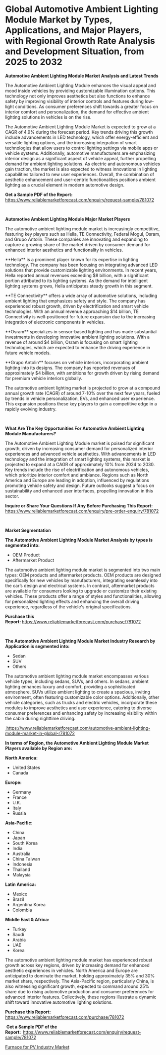 <p><h1>Global Automotive Ambient Lighting Module Market by Types, Applications, and Major Players, with Regional Growth Rate Analysis and Development Situation, from 2025 to 2032</h1></p><p><strong>Automotive Ambient Lighting Module Market Analysis and Latest Trends</strong></p>
<p><p>The Automotive Ambient Lighting Module enhances the visual appeal and mood inside vehicles by providing customizable illumination options. This technology not only improves aesthetics but also functions to enhance safety by improving visibility of interior controls and features during low-light conditions. As consumer preferences shift towards a greater focus on interior comfort and personalization, the demand for effective ambient lighting solutions in vehicles is on the rise.</p><p>The Automotive Ambient Lighting Module Market is expected to grow at a CAGR of 4.9% during the forecast period. Key trends driving this growth include advancements in LED technology, which offer energy-efficient and versatile lighting options, and the increasing integration of smart technologies that allow users to control lighting settings via mobile apps or vehicle systems. Additionally, automotive manufacturers are emphasizing interior design as a significant aspect of vehicle appeal, further propelling demand for ambient lighting solutions. As electric and autonomous vehicles gain traction, the market is also expected to witness innovations in lighting capabilities tailored to new user experiences. Overall, the combination of aesthetic enhancement and user-centric functionalities positions ambient lighting as a crucial element in modern automotive design.</p></p>
<p><strong>Get a Sample PDF of the Report:&nbsp;</strong> <a href="https://www.reliablemarketforecast.com/enquiry/request-sample/781072?utm_campaign=2124&utm_medium=2&utm_source=Github&utm_content=ia&utm_term=15022025&utm_id=automotive-ambient-lighting-module">https://www.reliablemarketforecast.com/enquiry/request-sample/781072</a></p>
<p>&nbsp;</p>
<p><strong>Automotive Ambient Lighting Module Major Market Players</strong></p>
<p><p>The automotive ambient lighting module market is increasingly competitive, featuring key players such as Hella, TE Connectivity, Federal Mogul, Osram, and Grupo Antolin. These companies are innovating and expanding to capture a growing share of the market driven by consumer demand for enhanced interior aesthetics and functionality in vehicles.</p><p>**Hella** is a prominent player known for its expertise in lighting technology. The company has been focusing on integrating advanced LED solutions that provide customizable lighting environments. In recent years, Hella reported annual revenues exceeding $8 billion, with a significant portion attributed to its lighting systems. As the demand for intelligent lighting systems grows, Hella anticipates steady growth in this segment.</p><p>**TE Connectivity** offers a wide array of automotive solutions, including ambient lighting that emphasizes safety and style. The company has experienced robust growth, driven by electrification and smart vehicle technologies. With an annual revenue approaching $14 billion, TE Connectivity is well-positioned for future expansion due to the increasing integration of electronic components in vehicles.</p><p>**Osram** specializes in sensor-based lighting and has made substantial investments in developing innovative ambient lighting solutions. With a revenue of around $4 billion, Osram is focusing on smart lighting technologies, which are expected to enhance the driving experience in future vehicle models. </p><p>**Grupo Antolin** focuses on vehicle interiors, incorporating ambient lighting into its designs. The company has reported revenues of approximately $4 billion, with ambitions for growth driven by rising demand for premium vehicle interiors globally.</p><p>The automotive ambient lighting market is projected to grow at a compound annual growth rate (CAGR) of around 7-10% over the next few years, fueled by trends in vehicle personalization, EVs, and enhanced user experience. This expansion positions these key players to gain a competitive edge in a rapidly evolving industry.</p></p>
<p>&nbsp;</p>
<p><strong>What Are The Key Opportunities For Automotive Ambient Lighting Module Manufacturers?</strong></p>
<p><p>The Automotive Ambient Lighting Module market is poised for significant growth, driven by increasing consumer demand for personalized interior experiences and advanced vehicle aesthetics. With advancements in LED technology and the integration of smart lighting systems, this market is projected to expand at a CAGR of approximately 10% from 2024 to 2030. Key trends include the rise of electrification and autonomous vehicles, which prioritize interior comfort and ambiance. Regions such as North America and Europe are leading in adoption, influenced by regulations promoting vehicle safety and design. Future outlooks suggest a focus on sustainability and enhanced user interfaces, propelling innovation in this sector.</p></p>
<p><strong>Inquire or Share Your Questions If Any Before Purchasing This Report:</strong> <a href="https://www.reliablemarketforecast.com/enquiry/pre-order-enquiry/781072?utm_campaign=2124&utm_medium=2&utm_source=Github&utm_content=ia&utm_term=15022025&utm_id=automotive-ambient-lighting-module">https://www.reliablemarketforecast.com/enquiry/pre-order-enquiry/781072</a></p>
<p>&nbsp;</p>
<p><strong>Market Segmentation</strong></p>
<p><strong>The Automotive Ambient Lighting Module Market Analysis by types is segmented into:</strong></p>
<p><ul><li>OEM Product</li><li>Aftermarket Product</li></ul></p>
<p><p>The automotive ambient lighting module market is segmented into two main types: OEM products and aftermarket products. OEM products are designed specifically for new vehicles by manufacturers, integrating seamlessly into the car’s design and electrical systems. In contrast, aftermarket products are available for consumers looking to upgrade or customize their existing vehicles. These products offer a range of styles and functionalities, allowing for personalized lighting effects and enhancing the overall driving experience, regardless of the vehicle's original specifications.</p></p>
<p><strong>Purchase this Report:&nbsp;</strong><a href="https://www.reliablemarketforecast.com/purchase/781072?utm_campaign=2124&utm_medium=2&utm_source=Github&utm_content=ia&utm_term=15022025&utm_id=automotive-ambient-lighting-module">https://www.reliablemarketforecast.com/purchase/781072</a></p>
<p>&nbsp;</p>
<p><strong>The Automotive Ambient Lighting Module Market Industry Research by Application is segmented into:</strong></p>
<p><ul><li>Sedan</li><li>SUV</li><li>Others</li></ul></p>
<p><p>The automotive ambient lighting module market encompasses various vehicle types, including sedans, SUVs, and others. In sedans, ambient lighting enhances luxury and comfort, providing a sophisticated atmosphere. SUVs utilize ambient lighting to create a spacious, inviting environment, often featuring customizable color options. Additionally, other vehicle categories, such as trucks and electric vehicles, incorporate these modules to improve aesthetics and user experience, catering to diverse consumer preferences and enhancing safety by increasing visibility within the cabin during nighttime driving.</p></p>
<p><a href="https://www.reliablemarketforecast.com/automotive-ambient-lighting-module-market-in-global-r781072?utm_campaign=2124&utm_medium=2&utm_source=Github&utm_content=ia&utm_term=15022025&utm_id=automotive-ambient-lighting-module">&nbsp;https://www.reliablemarketforecast.com/automotive-ambient-lighting-module-market-in-global-r781072</a></p>
<p><strong>In terms of Region, the Automotive Ambient Lighting Module Market Players available by Region are:</strong></p>
<p>
    <p> <strong> North America: </strong>
        <ul>
            <li>United States</li>
            <li>Canada</li>
        </ul>
        </p> 
    <p> <strong> Europe: </strong>
        <ul>
            <li>Germany</li>
            <li>France</li>
            <li>U.K.</li>
            <li>Italy</li>
            <li>Russia</li>
        </ul>
        </p> 
    <p> <strong> Asia-Pacific: </strong>
        <ul>
            <li>China</li>
            <li>Japan</li>
            <li>South Korea</li>
            <li>India</li>
            <li>Australia</li>
            <li>China Taiwan</li>
            <li>Indonesia</li>
            <li>Thailand</li>
            <li>Malaysia</li>
        </ul>
        </p> 
    <p> <strong> Latin America: </strong>
        <ul>
            <li>Mexico</li>
            <li>Brazil</li>
            <li>Argentina Korea</li>
            <li>Colombia</li>
        </ul>
        </p> 
    <p> <strong> Middle East & Africa: </strong>
        <ul>
            <li>Turkey</li>
            <li>Saudi</li>
            <li>Arabia</li>
            <li>UAE</li>
            <li>Korea</li>
        </ul>
    </p>
    </p>
<p><p>The automotive ambient lighting module market has experienced robust growth across key regions, driven by increasing demand for enhanced aesthetic experiences in vehicles. North America and Europe are anticipated to dominate the market, holding approximately 35% and 30% market share, respectively. The Asia-Pacific region, particularly China, is also witnessing significant growth, expected to command around 25% share due to rising automotive production and consumer preferences for advanced interior features. Collectively, these regions illustrate a dynamic shift toward innovative automotive lighting solutions.</p></p>
<p><strong>Purchase this Report: </strong><a href="https://www.reliablemarketforecast.com/purchase/781072?utm_campaign=2124&utm_medium=2&utm_source=Github&utm_content=ia&utm_term=15022025&utm_id=automotive-ambient-lighting-module">https://www.reliablemarketforecast.com/purchase/781072</a></p>
<p>&nbsp;<strong>Get a Sample PDF of the Report:&nbsp;&nbsp;</strong><a href="https://www.reliablemarketforecast.com/enquiry/request-sample/781072?utm_campaign=2124&utm_medium=2&utm_source=Github&utm_content=ia&utm_term=15022025&utm_id=automotive-ambient-lighting-module">https://www.reliablemarketforecast.com/enquiry/request-sample/781072</a></p>
<p><strong></strong></p>
<p><p><a href="https://github.com/WashimHussain441/Market-Research-Report-List-1/blob/main/furnace-for-pv-industry-market.md?utm_campaign=2124&utm_medium=2&utm_source=Github&utm_content=ia&utm_term=15022025&utm_id=automotive-ambient-lighting-module">Furnace for PV Industry Market</a></p></p>